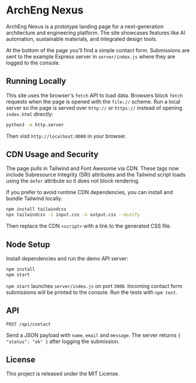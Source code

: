 # ArchEng Nexus

ArchEng Nexus is a prototype landing page for a next-generation architecture and engineering platform. The site showcases features like AI automation, sustainable materials, and integrated design tools.

At the bottom of the page you'll find a simple contact form. Submissions are sent to the example Express server in `server/index.js` where they are logged to the console.

## Running Locally

This site uses the browser's `fetch` API to load data. Browsers block `fetch`
requests when the page is opened with the `file://` scheme. Run a local server
so the page is served over `http://` or `https://` instead of opening
`index.html` directly:

```bash
python3 -m http.server
```

Then visit `http://localhost:8000` in your browser.

## CDN Usage and Security

The page pulls in Tailwind and Font Awesome via CDN. These tags now include
Subresource Integrity (SRI) attributes and the Tailwind script loads using the
`defer` attribute so it does not block rendering.

If you prefer to avoid runtime CDN dependencies, you can install and bundle
Tailwind locally:

```bash
npm install tailwindcss
npx tailwindcss -i input.css -o output.css --minify
```

Then replace the CDN `<script>` with a link to the generated CSS file.

## Node Setup

Install dependencies and run the demo API server:

```bash
npm install
npm start
```


`npm start` launches `server/index.js` on port `3000`. Incoming contact form
submissions will be printed to the console. Run the tests with `npm test`.

## API

`POST /api/contact`

Send a JSON payload with `name`, `email` and `message`. The server returns
`{ "status": "ok" }` after logging the submission.

## License

This project is released under the MIT License.
